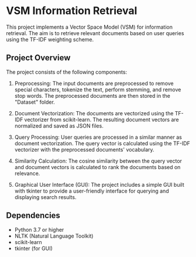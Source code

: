 # VSM Information Retrieval

This project implements a Vector Space Model (VSM) for information retrieval. The aim is to retrieve relevant documents based on user queries using the TF-IDF weighting scheme.

## Project Overview

The project consists of the following components:

1. Preprocessing: The input documents are preprocessed to remove special characters, tokenize the text, perform stemming, and remove stop words. The preprocessed documents are then stored in the "Dataset" folder.

2. Document Vectorization: The documents are vectorized using the TF-IDF vectorizer from scikit-learn. The resulting document vectors are normalized and saved as JSON files.

3. Query Processing: User queries are processed in a similar manner as document vectorization. The query vector is calculated using the TF-IDF vectorizer with the preprocessed documents' vocabulary.

4. Similarity Calculation: The cosine similarity between the query vector and document vectors is calculated to rank the documents based on relevance.

5. Graphical User Interface (GUI): The project includes a simple GUI built with tkinter to provide a user-friendly interface for querying and displaying search results.

## Dependencies

- Python 3.7 or higher
- NLTK (Natural Language Toolkit)
- scikit-learn
- tkinter (for GUI)
